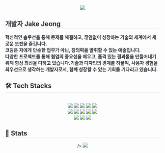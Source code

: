 <div align= "center">
    <img src="https://capsule-render.vercel.app/api?type=soft&color=ba66ff&height=180&text=Code,%20create,%20collaborate&animation=scaleIn&fontColor=000000&fontSize=60" />
    </div>
    <div style="text-align: left;"> 
    <h2 style="border-bottom: 1px solid #d8dee4; color: #282d33;"> 개발자 Jake Jeong </h2>  
    <div style="font-weight: 700; font-size: 15px; text-align: left; color: #282d33;"> 혁신적인 솔루션을 통해 문제를 해결하고, 끊임없이 성장하는 기술의 세계에서 새로운 도전을 즐깁니다.</li></li><br />코딩은 저에게 단순한 업무가 아닌, 창의력을 발휘할 수 있는 예술입니다. <br />다양한 프로젝트를 통해 협업의 중요성을 배우고, 품격 있는 결과물을 만들어내기 위해 항상 최선을 다하고 있습니다.</li></li>기술과 디자인의 경계를 허물며, 사용자 경험을 최우선으로 생각하는 개발자로서, 함께 성장할 수 있는 기회를 기다리고 있습니다. </div> 
    </div>
    <div style="text-align: left;">
    <h2 style="border-bottom: 1px solid #d8dee4; color: #282d33;"> 🛠️ Tech Stacks </h2> <br> 
    <div  align= "center"> <img src="https://img.shields.io/badge/MySQL-4479A1?style=flat-square&logo=MySQL&logoColor=white">
          <img src="https://img.shields.io/badge/Flutter-02569B?style=flat-square&logo=Flutter&logoColor=white">
          <img src="https://img.shields.io/badge/MariaDB-003545?style=flat-square&logo=MariaDB&logoColor=white">
          <img src="https://img.shields.io/badge/Vue.js-4FC08D?style=flat-square&logo=Vue.js&logoColor=white">
          <img src="https://img.shields.io/badge/Python-3776AB?style=flat-square&logo=Python&logoColor=white">
          <br/><img src="https://img.shields.io/badge/Figma-F24E1E?style=flat-square&logo=Figma&logoColor=white">
          <img src="https://img.shields.io/badge/Docker-2496ED?style=flat-square&logo=Docker&logoColor=white">
          <img src="https://img.shields.io/badge/Git-F05032?style=flat-square&logo=Git&logoColor=white">
          <img src="https://img.shields.io/badge/Amazon AWS-232F3E?style=flat-square&logo=Amazon AWS&logoColor=white">
          <img src="https://img.shields.io/badge/Spring Boot-6DB33F?style=flat-square&logo=Spring Boot&logoColor=white">
          <br/><img src="https://img.shields.io/badge/React-61DAFB?style=flat-square&logo=React&logoColor=white">
          <img src="https://img.shields.io/badge/Javascript-F7DF1E?style=flat-square&logo=Javascript&logoColor=white">
          <img src="https://img.shields.io/badge/Java-007396?style=flat-square&logo=Java&logoColor=white">
          </div>
    </div>
    <div style="text-align: left;"> 
    <h2 style="border-bottom: 1px solid #d8dee4; color: #282d33;"> 🏅 Stats </h2> <div align= "center">
         /> <img src="https://github-readme-stats.vercel.app/api/top-langs/?username=jcy97&layout=compact&bg_color=180,f1dbff,00000000&title_color=000000&text_color=000000"
          /> </div> 
    </div>
    
